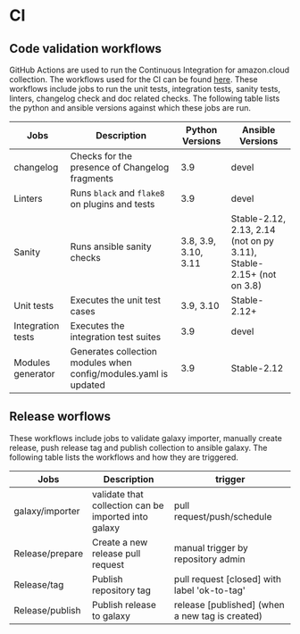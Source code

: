 # CI

## Code validation workflows

GitHub Actions are used to run the Continuous Integration for amazon.cloud collection. The workflows used for the CI can be found [here](https://github.com/ansible-collections/amazon.cloud/tree/main/.github/workflows). These workflows include jobs to run the unit tests, integration tests, sanity tests, linters, changelog check and doc related checks. The following table lists the python and ansible versions against which these jobs are run.

| Jobs              | Description                                                      | Python Versions      | Ansible Versions                                                    |
| ----------------- | ---------------------------------------------------------------- | -------------------- | ------------------------------------------------------------------- |
| changelog         | Checks for the presence of Changelog fragments                   | 3.9                  | devel                                                               |
| Linters           | Runs `black` and `flake8` on plugins and tests                   | 3.9                  | devel                                                               |
| Sanity            | Runs ansible sanity checks                                       | 3.8, 3.9, 3.10, 3.11 | Stable-2.12, 2.13, 2.14 (not on py 3.11), Stable-2.15+ (not on 3.8) |
| Unit tests        | Executes the unit test cases                                     | 3.9, 3.10            | Stable-2.12+                                                        |
| Integration tests | Executes the integration test suites                             | 3.9                  | devel                                                               |
| Modules generator | Generates collection modules when config/modules.yaml is updated | 3.9                  | Stable-2.12                                                         |

## Release worflows

These workflows include jobs to validate galaxy importer, manually create release, push release tag and publish collection to ansible galaxy. The following table lists the workflows and how they are triggered.

| Jobs            | Description                                          | trigger                                         |
| --------------- | ---------------------------------------------------- | ----------------------------------------------- |
| galaxy/importer | validate that collection can be imported into galaxy | pull request/push/schedule                      |
| Release/prepare | Create a new release pull request                    | manual trigger by repository admin              |
| Release/tag     | Publish repository tag                               | pull request [closed] with label 'ok-to-tag'    |
| Release/publish | Publish release to galaxy                            | release [published] (when a new tag is created) |
